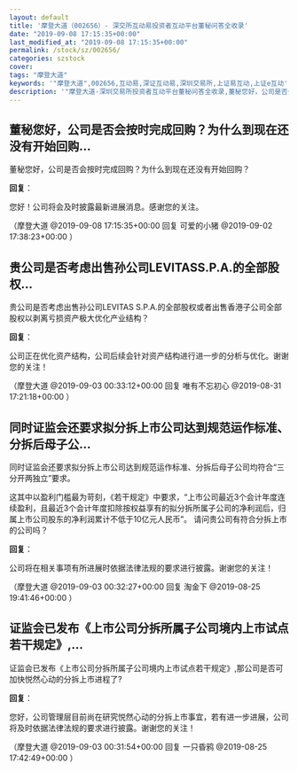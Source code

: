 ```yaml
---
layout: default
title: '摩登大道（002656）- 深交所互动易投资者互动平台董秘问答全收录'
date: "2019-09-08 17:15:35+00:00"
last_modified_at: "2019-09-08 17:15:35+00:00"
permalink: /stock/sz/002656/
categories: szstock
cover: 
tags: "摩登大道"
keywords: '"摩登大道",002656,互动易,深证互动易,深圳交易所,上证易互动,上证e互动'
description: '"摩登大道-深圳交易所投资者互动平台董秘问答全收录,董秘您好，公司是否会按时完成回购？为什么到现在还没有开始回购？"'
---
```


## 董秘您好，公司是否会按时完成回购？为什么到现在还没有开始回购...

董秘您好，公司是否会按时完成回购？为什么到现在还没有开始回购？

**回复**：

您好！公司将会及时披露最新进展消息。感谢您的关注。 

（摩登大道  @2019-09-08 17:15:35+00:00 回复 可爱的小猪  @2019-09-02 17:38:23+00:00 ）

## 贵公司是否考虑出售孙公司LEVITASS.P.A.的全部股权...

贵公司是否考虑出售孙公司LEVITAS S.P.A.的全部股权或者出售香港子公司全部股权以剥离亏损资产极大优化产业结构？

**回复**：

公司正在优化资产结构，公司后续会针对资产结构进行进一步的分析与优化。谢谢您的关注！ 

（摩登大道  @2019-09-03 00:33:12+00:00 回复 唯有不忘初心  @2019-08-31 17:21:18+00:00 ）

## 同时证监会还要求拟分拆上市公司达到规范运作标准、分拆后母子公...

同时证监会还要求拟分拆上市公司达到规范运作标准、分拆后母子公司均符合“三分开两独立”要求。这其中以盈利门槛最为苛刻，《若干规定》中要求，“上市公司最近3个会计年度连续盈利，且最近3个会计年度扣除按权益享有的拟分拆所属子公司的净利润后，归属上市公司股东的净利润累计不低于10亿元人民币”。
请问贵公司有符合分拆上市的公司吗？

**回复**：

公司将在相关事项有所进展时依据法律法规的要求进行披露。谢谢您的关注！ 

（摩登大道  @2019-09-03 00:32:27+00:00 回复 淘金下  @2019-08-25 19:41:46+00:00 ）

## 证监会已发布《上市公司分拆所属子公司境内上市试点若干规定》,...

证监会已发布《上市公司分拆所属子公司境内上市试点若干规定》,那公司是否可加快悦然心动的分拆上市进程了?

**回复**：

您好，公司管理层目前尚在研究悦然心动的分拆上市事宜，若有进一步进展，公司将及时依据法律法规的要求进行披露。谢谢您的关注！ 

（摩登大道  @2019-09-03 00:31:54+00:00 回复 一只昏鸦  @2019-08-25 17:42:49+00:00 ）

